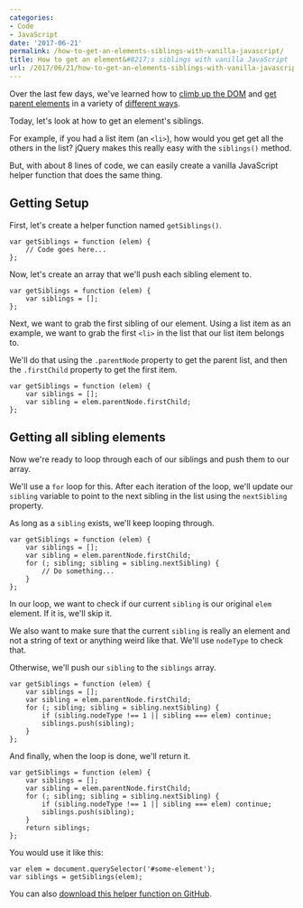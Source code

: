 ```yaml
---
categories:
- Code
- JavaScript
date: '2017-06-21'
permalink: /how-to-get-an-elements-siblings-with-vanilla-javascript/
title: How to get an element&#8217;s siblings with vanilla JavaScript
url: /2017/06/21/how-to-get-an-elements-siblings-with-vanilla-javascript
---
```


Over the last few days, we've learned how to [climb up the DOM](https://gomakethings.com/how-to-get-the-closest-parent-element-with-a-matching-selector-using-vanilla-javascript/) and [get parent elements](https://gomakethings.com/how-to-get-all-parent-elements-with-vanilla-javascript/) in a variety of [different ways](https://gomakethings.com/climbing-up-the-dom-until-you-hit-a-match-with-vanilla-javascript/).

Today, let's look at how to get an element's siblings.

For example, if you had a list item (an `<li>`), how would you get get all the others in the list? jQuery makes this really easy with the `siblings()` method.

But, with about 8 lines of code, we can easily create a vanilla JavaScript helper function that does the same thing.

## Getting Setup

First, let's create a helper function named `getSiblings()`.

```lang-javascript
var getSiblings = function (elem) {
	// Code goes here...
};
```

Now, let's create an array that we'll push each sibling element to.

```lang-javascript
var getSiblings = function (elem) {
	var siblings = [];
};
```

Next, we want to grab the first sibling of our element. Using a list item as an example, we want to grab the first `<li>` in the list that our list item belongs to.

We'll do that using the `.parentNode` property to get the parent list, and then the `.firstChild` property to get the first item.

```lang-javascript
var getSiblings = function (elem) {
	var siblings = [];
	var sibling = elem.parentNode.firstChild;
};
```

## Getting all sibling elements

Now we're ready to loop through each of our siblings and push them to our array.

We'll use a `for` loop for this. After each iteration of the loop, we'll update our `sibling` variable to point to the next sibling in the list using the `nextSibling` property.

As long as a `sibling` exists, we'll keep looping through.

```lang-javascript
var getSiblings = function (elem) {
	var siblings = [];
	var sibling = elem.parentNode.firstChild;
	for (; sibling; sibling = sibling.nextSibling) {
		// Do something...
	}
};
```

In our loop, we want to check if our current `sibling` is our original `elem` element. If it is, we'll skip it.

We also want to make sure that the current `sibling` is really an element and not a string of text or anything weird like that. We'll use `nodeType` to check that.

Otherwise, we'll push our `sibling` to the `siblings` array.

```lang-javascript
var getSiblings = function (elem) {
	var siblings = [];
	var sibling = elem.parentNode.firstChild;
	for (; sibling; sibling = sibling.nextSibling) {
		if (sibling.nodeType !== 1 || sibling === elem) continue;
		siblings.push(sibling);
	}
};
```

And finally, when the loop is done, we'll return it.

```lang-javascript
var getSiblings = function (elem) {
	var siblings = [];
	var sibling = elem.parentNode.firstChild;
	for (; sibling; sibling = sibling.nextSibling) {
		if (sibling.nodeType !== 1 || sibling === elem) continue;
		siblings.push(sibling);
	}
	return siblings;
};
```

You would use it like this:

```lang-javascript
var elem = document.querySelector('#some-element');
var siblings = getSiblings(elem);
```

You can also [download this helper function on GitHub](https://github.com/cferdinandi/getSiblings).
